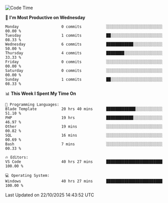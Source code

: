 <!--START_SECTION:waka-->
![Code Time](http://img.shields.io/badge/Code%20Time-6%2C184%20hrs%2028%20mins-blue)

📅 **I'm Most Productive on Wednesday** 

```text
Monday                   0 commits           ░░░░░░░░░░░░░░░░░░░░░░░░░   00.00 % 
Tuesday                  1 commits           ██░░░░░░░░░░░░░░░░░░░░░░░   08.33 % 
Wednesday                6 commits           ████████████░░░░░░░░░░░░░   50.00 % 
Thursday                 4 commits           ████████░░░░░░░░░░░░░░░░░   33.33 % 
Friday                   0 commits           ░░░░░░░░░░░░░░░░░░░░░░░░░   00.00 % 
Saturday                 0 commits           ░░░░░░░░░░░░░░░░░░░░░░░░░   00.00 % 
Sunday                   1 commits           ██░░░░░░░░░░░░░░░░░░░░░░░   08.33 % 
```


📊 **This Week I Spent My Time On** 

```text
💬 Programming Languages: 
Blade Template           20 hrs 40 mins      █████████████░░░░░░░░░░░░   51.10 % 
PHP                      19 hrs              ████████████░░░░░░░░░░░░░   46.97 % 
Other                    19 mins             ░░░░░░░░░░░░░░░░░░░░░░░░░   00.82 % 
SQL                      16 mins             ░░░░░░░░░░░░░░░░░░░░░░░░░   00.69 % 
Bash                     7 mins              ░░░░░░░░░░░░░░░░░░░░░░░░░   00.33 % 

🔥 Editors: 
VS Code                  40 hrs 27 mins      █████████████████████████   100.00 % 

💻 Operating System: 
Windows                  40 hrs 27 mins      █████████████████████████   100.00 % 
```


 Last Updated on 22/10/2025 14:43:52 UTC
<!--END_SECTION:waka-->

